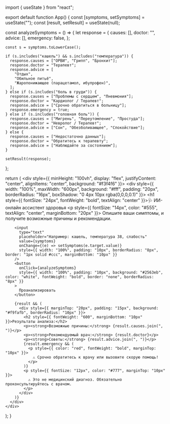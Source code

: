 import { useState } from "react";

export default function App() {
  const [symptoms, setSymptoms] = useState("");
  const [result, setResult] = useState(null);

  const analyzeSymptoms = () => {
    let response = {
      causes: [],
      doctor: "",
      advice: [],
      emergency: false,
    };

    const s = symptoms.toLowerCase();

    if (s.includes("кашель") && s.includes("температура")) {
      response.causes = ["ОРВИ", "Грипп", "Бронхит"];
      response.doctor = "Терапевт";
      response.advice = [
        "Отдых",
        "Обильное питьё",
        "Жаропонижающее (парацетамол, ибупрофен)",
      ];
    } else if (s.includes("боль в груди")) {
      response.causes = ["Проблемы с сердцем", "Пневмония"];
      response.doctor = "Кардиолог / Терапевт";
      response.advice = ["Срочно обратиться в больницу"];
      response.emergency = true;
    } else if (s.includes("головная боль")) {
      response.causes = ["Мигрень", "Переутомление", "Простуда"];
      response.doctor = "Невролог / Терапевт";
      response.advice = ["Сон", "Обезболивающее", "Спокойствие"];
    } else {
      response.causes = ["Недостаточно данных"];
      response.doctor = "Обратитесь к терапевту";
      response.advice = ["Наблюдайте за состоянием"];
    }

    setResult(response);
  };

  return (
    <div style={{ minHeight: "100vh", display: "flex", justifyContent: "center", alignItems: "center", background: "#f3f4f6" }}>
      <div style={{ width: "100%", maxWidth: "600px", background: "#fff", padding: "20px", borderRadius: "16px", boxShadow: "0 4px 10px rgba(0,0,0,0.1)" }}>
        <h1 style={{ fontSize: "24px", fontWeight: "bold", textAlign: "center" }}>🩺 ИИ-онлайн ассистент здоровья</h1>
        <p style={{ fontSize: "14px", color: "#555", textAlign: "center", marginBottom: "20px" }}>
          Опишите ваши симптомы, и получите возможные причины и рекомендации.
        </p>

        <input
          type="text"
          placeholder="Например: кашель, температура 38, слабость"
          value={symptoms}
          onChange={(e) => setSymptoms(e.target.value)}
          style={{ width: "100%", padding: "10px", borderRadius: "8px", border: "1px solid #ccc", marginBottom: "10px" }}
        />
        <button
          onClick={analyzeSymptoms}
          style={{ width: "100%", padding: "10px", background: "#2563eb", color: "white", fontWeight: "bold", border: "none", borderRadius: "8px" }}
        >
          Проанализировать
        </button>

        {result && (
          <div style={{ marginTop: "20px", padding: "15px", background: "#f9fafb", borderRadius: "10px" }}>
            <h2 style={{ fontWeight: "600", marginBottom: "10px" }}>Результаты анализа:</h2>
            <p><strong>Возможные причины:</strong> {result.causes.join(", ")}</p>
            <p><strong>Рекомендуемый врач:</strong> {result.doctor}</p>
            <p><strong>Советы:</strong> {result.advice.join(", ")}</p>
            {result.emergency && (
              <p style={{ color: "red", fontWeight: "bold", marginTop: "10px" }}>
                ⚠️ Срочно обратитесь к врачу или вызовите скорую помощь!
              </p>
            )}
            <p style={{ fontSize: "12px", color: "#777", marginTop: "10px" }}>
              ⚠️ Это не медицинский диагноз. Обязательно проконсультируйтесь с врачом.
            </p>
          </div>
        )}
      </div>
    </div>
  );
}
